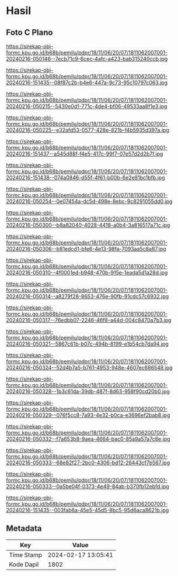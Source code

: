 # Hasil

## Foto C Plano

https://sirekap-obj-formc.kpu.go.id/b68b/pemilu/pdpr/18/11/06/20/07/1811062007001-20240216-050146--7ecb71c9-6cec-4afc-a423-bab315240ccb.jpg

https://sirekap-obj-formc.kpu.go.id/b68b/pemilu/pdpr/18/11/06/20/07/1811062007001-20240216-151435--08f87c2b-b4e6-447a-9c73-95c10797c063.jpg

https://sirekap-obj-formc.kpu.go.id/b68b/pemilu/pdpr/18/11/06/20/07/1811062007001-20240216-050215--5430e0d1-771c-4de4-bf06-49533aa8f1e3.jpg

https://sirekap-obj-formc.kpu.go.id/b68b/pemilu/pdpr/18/11/06/20/07/1811062007001-20240216-050225--e32afd53-0577-428e-821b-f4b5935d397a.jpg

https://sirekap-obj-formc.kpu.go.id/b68b/pemilu/pdpr/18/11/06/20/07/1811062007001-20240216-151437--a545d88f-f4e5-417c-99f7-07e57d2d2b7f.jpg

https://sirekap-obj-formc.kpu.go.id/b68b/pemilu/pdpr/18/11/06/20/07/1811062007001-20240216-151438--074a0846-d55f-4f61-b00b-6e2e81bc1bfb.jpg

https://sirekap-obj-formc.kpu.go.id/b68b/pemilu/pdpr/18/11/06/20/07/1811062007001-20240216-050254--0e07454a-dc5d-498e-8ebc-9c8291055dd0.jpg

https://sirekap-obj-formc.kpu.go.id/b68b/pemilu/pdpr/18/11/06/20/07/1811062007001-20240216-050300--b8a82040-4028-4418-a0b4-3a816517a71c.jpg

https://sirekap-obj-formc.kpu.go.id/b68b/pemilu/pdpr/18/11/06/20/07/1811062007001-20240216-050306--b81edcd1-bfe6-4e13-98fa-7093aa5c8a87.jpg

https://sirekap-obj-formc.kpu.go.id/b68b/pemilu/pdpr/18/11/06/20/07/1811062007001-20240216-050310--4f0001ed-b948-470b-915e-1eada5d1a28d.jpg

https://sirekap-obj-formc.kpu.go.id/b68b/pemilu/pdpr/18/11/06/20/07/1811062007001-20240216-050314--a8279f28-8653-476e-90fb-91cdc57c6932.jpg

https://sirekap-obj-formc.kpu.go.id/b68b/pemilu/pdpr/18/11/06/20/07/1811062007001-20240216-050317--76edbb07-2246-46f8-a44d-004c8470a7b3.jpg

https://sirekap-obj-formc.kpu.go.id/b68b/pemilu/pdpr/18/11/06/20/07/1811062007001-20240216-050321--5867c61b-b07c-494b-8199-e1b54cb7da94.jpg

https://sirekap-obj-formc.kpu.go.id/b68b/pemilu/pdpr/18/11/06/20/07/1811062007001-20240216-050324--52d4b7a5-b761-4953-948e-4607ec686548.jpg

https://sirekap-obj-formc.kpu.go.id/b68b/pemilu/pdpr/18/11/06/20/07/1811062007001-20240216-050328--1b3c61da-39db-487f-8d63-958f90cd20b0.jpg

https://sirekap-obj-formc.kpu.go.id/b68b/pemilu/pdpr/18/11/06/20/07/1811062007001-20240216-050329--076f5cc8-7a93-4e32-b0ca-e3696ef2bab8.jpg

https://sirekap-obj-formc.kpu.go.id/b68b/pemilu/pdpr/18/11/06/20/07/1811062007001-20240216-050332--f7a653b8-9aea-4664-bac0-85a9a57a7c6e.jpg

https://sirekap-obj-formc.kpu.go.id/b68b/pemilu/pdpr/18/11/06/20/07/1811062007001-20240216-050333--68e82f27-2bc0-4306-bd12-26443cf7b567.jpg

https://sirekap-obj-formc.kpu.go.id/b68b/pemilu/pdpr/18/11/06/20/07/1811062007001-20240216-050333--0a5be04f-0373-4e49-84ab-b370fb12ebfd.jpg

https://sirekap-obj-formc.kpu.go.id/b68b/pemilu/pdpr/18/11/06/20/07/1811062007001-20240216-151435--003fab6a-45e5-45d5-8bc5-95d6aca8621b.jpg


## Metadata

| Key        | Value               |
| ---------- | ------------------- |
| Time Stamp | 2024-02-17 13:05:41 |
| Kode Dapil | 1802                |



